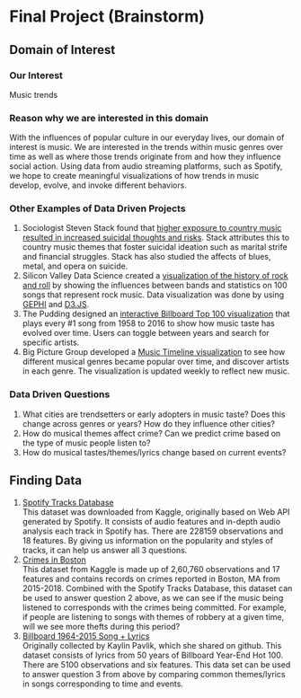 # Final Project (Brainstorm)

## Domain of Interest
### Our Interest
Music trends
### Reason why we are interested in this domain
With the influences of popular culture in our everyday lives, our domain of interest is music. We are interested in the trends within music genres over time as well as where those trends originate from and how they influence social action. Using data from audio streaming platforms, such as Spotify, we hope to create meaningful visualizations of how trends in music develop, evolve, and invoke different behaviors.

### Other Examples of Data Driven Projects
1. Sociologist Steven Stack found that [higher exposure to country music resulted in increased suicidal thoughts and risks](https://pdfs.semanticscholar.org/2938/15e43d8e9a8f96f1205401d6a51c8e095db4.pdf). Stack attributes this to country music themes that foster suicidal ideation such as marital strife and financial struggles. Stack has also studied the affects of blues, metal, and opera on suicide.
2. Silicon Valley Data Science created a [visualization of the history of rock and roll](https://svds.com/rockandroll/) by showing the influences between bands and statistics on 100 songs that represent rock music. Data visualization was done by using [GEPHI](https://gephi.org/) and [D3.JS](http://d3js.org/).
3. The Pudding designed an [interactive Billboard Top 100 visualization](https://pudding.cool/2017/03/music-history/index.html) that plays every #1 song from 1958 to 2016 to show how music taste has evolved over time. Users can toggle between years and search for specific artists.
4. Big Picture Group developed a [Music Timeline visualization](http://research.google.com/bigpicture/music/) to see how different musical genres became popular over time, and discover artists in each genre. The visualization is updated weekly to reflect new music.

### Data Driven Questions
1. What cities are trendsetters or early adopters in music taste? Does this change across genres or years? How do they influence other cities?
2. How do musical themes affect crime? Can we predict crime based on the type of music people listen to?
3. How do musical tastes/themes/lyrics change based on current events?

## Finding Data
1. [Spotify Tracks Database](https://www.kaggle.com/zaheenhamidani/ultimate-spotify-tracks-db) <br /> This dataset was downloaded from Kaggle, originally based on Web API generated by Spotify. It consists of audio features and in-depth audio analysis each track in Spotify has. There are 228159 observations and 18 features. By giving us information on the popularity and styles of tracks, it can help us answer all 3 questions.
2. [Crimes in Boston](https://www.kaggle.com/ankkur13/boston-crime-data) <br />This dataset from Kaggle is made up of 2,60,760 observations and 17 features and contains records on crimes reported in Boston, MA from 2015-2018. Combined with the Spotify Tracks Database, this dataset can be used to answer question 2 above, as we can see if the music being listened to corresponds with the crimes being committed. For example, if people are listening to songs with themes of robbery at a given time, will we see more thefts during this period?
3. [Billboard 1964-2015 Song + Lyrics](https://www.kaggle.com/rakannimer/billboard-lyrics/) <br /> Originally collected by Kaylin Pavlik, which she shared on github. This dataset consists of lyrics from 50 years of Billboard Year-End Hot 100. There are 5100 observations and six features. This data set can be used to answer question 3 from above by comparing common themes/lyrics in songs corresponding to time and events.
